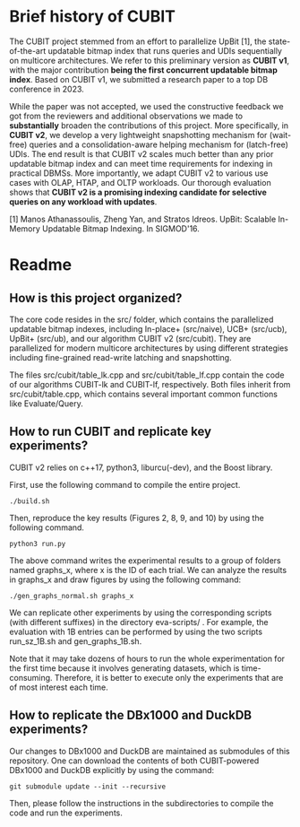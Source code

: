 
# Brief history of CUBIT


The CUBIT project stemmed from an effort to parallelize UpBit [1], the state-of-the-art updatable bitmap index that runs queries and UDIs sequentially on multicore architectures. We refer to this preliminary version as **CUBIT v1**, with the major contribution **being the first concurrent updatable bitmap index**. Based on CUBIT v1, we submitted a research paper to a top DB conference in 2023.

While the paper was not accepted, we used the constructive feedback we got from the reviewers and additional observations we made to **substantially** broaden the contributions of this project. More specifically, in **CUBIT v2**, we develop a very lightweight snapshotting mechanism for (wait-free) queries and a consolidation-aware helping mechanism for (latch-free) UDIs. The end result is that CUBIT v2 scales much better than any prior updatable bitmap index and can meet time requirements for indexing in practical DBMSs. More importantly, we adapt CUBIT v2 to various use cases with OLAP, HTAP, and OLTP workloads. Our thorough evaluation shows that **CUBIT v2 is a promising indexing candidate for selective queries on any workload with updates**.

[1] Manos Athanassoulis, Zheng Yan, and Stratos Idreos. UpBit: Scalable In-Memory Updatable Bitmap Indexing. In SIGMOD'16.

# Readme

How is this project organized?
-------------------------------------------

The core code resides in the src/ folder, which contains the parallelized updatable bitmap indexes, including In-place+ (src/naive), UCB+ (src/ucb), UpBit+ (src/ub), and our algorithm CUBIT v2 (src/cubit). They are parallelized for modern multicore architectures by using different strategies including fine-grained read-write latching and snapshotting.

The files src/cubit/table_lk.cpp and src/cubit/table_lf.cpp contain the code of our algorithms CUBIT-lk and CUBIT-lf, respectively. Both files inherit from src/cubit/table.cpp, which contains several important common functions like Evaluate/Query.


How to run CUBIT and replicate key experiments?
--------------------------------

CUBIT v2 relies on c++17, python3, liburcu(-dev), and the Boost library. 

First, use the following command to compile the entire project. 

```
./build.sh 
```

Then, reproduce the key results (Figures 2, 8, 9, and 10) by using the following command. 

```
python3 run.py 
```

The above command writes the experimental results to a group of folders named graphs_x, where x is the ID of each trial. We can analyze the results in graphs_x and draw figures by using the following command:

```
./gen_graphs_normal.sh graphs_x
```

We can replicate other experiments by using the corresponding scripts (with different suffixes) in the directory eva-scripts/ . For example, the evaluation with 1B entries can be performed by using the two scripts run_sz_1B.sh and gen_graphs_1B.sh.

Note that it may take dozens of hours to run the whole experimentation for the first time because it involves generating datasets, which is time-consuming. Therefore, it is better to execute only the experiments that are of most interest each time.


How to replicate the DBx1000 and DuckDB experiments?
----------------------------------------------

Our changes to DBx1000 and DuckDB are maintained as submodules of this repository. One can download the contents of both CUBIT-powered DBx1000 and DuckDB explicitly by using the command:

```
git submodule update --init --recursive
```

Then, please follow the instructions in the subdirectories to compile the code and run the experiments.

